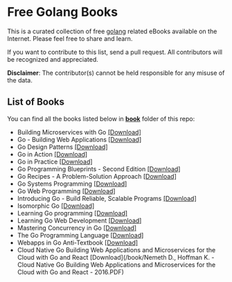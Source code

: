 # Free Golang Books

This is a curated collection of free [golang](https://golang.org/) related eBooks available on the Internet. Please feel free to share and learn.

If you want to contribute to this list, send a pull request. All contributors will be recognized and appreciated.

**Disclaimer**: The contributor(s) cannot be held responsible for any misuse of the data.

## List of Books

You can find all the books listed below in [**book**](/book) folder of this repo:

* Building Microservices with Go [[Download]](/book/Building%20Microservices%20with%20Go.epub)
* Go - Building Web Applications [[Download]](/book/Go%20-%20Building%20Web%20Applications.pdf)
* Go Design Patterns [[Download]](/book/Go%20Design%20Patterns.pdf)
* Go in Action [[Download]](/book/Go%20in%20Action.pdf)
* Go in Practice [[Download]](/book/Go%20in%20Practice.pdf)
* Go Programming Blueprints - Second Edition [[Download]](/book/Go%20Programming%20Blueprints%20-%20Second%20Edition.pdf)
* Go Recipes - A Problem-Solution Approach [[Download]](/book/Go%20Recipes%20-%20A%20Problem-Solution%20Approach.pdf)
* Go Systems Programming [[Download]](/book/Go%20Systems%20Programming.pdf)
* Go Web Programming [[Download]](/book/Go%20Web%20Programming.pdf)
* Introducing Go - Build Reliable, Scalable Programs [[Download]](/book/Introducing%20Go%20-%20Build%20Reliable%2C%20Scalable%20Programs.pdf)
* Isomorphic Go [[Download]](/book/Isomorphic%20Go.pdf)
* Learning Go programming [[Download]](/book/Learning%20Go%20programming.pdf)
* Learning Go Web Development [[Download]](/book/Learning%20Go%20Web%20Development.pdf)
* Mastering Concurrency in Go [[Download]](/book/Mastering%20Concurrency%20in%20Go.pdf)
* The Go Programming Language [[Download]](/book/The%20Go%20Programming%20Language.pdf)
* Webapps in Go Anti-Textbook [[Download]](/book/Webapps%20in%20Go%20Anti-Textbook.pdf)
* Cloud Native Go Building Web Applications and Microservices for the Cloud with Go and React [Download](/book/Nemeth D., Hoffman K. - Cloud Native Go Building Web Applications and Microservices for the Cloud with Go and React - 2016.PDF)


